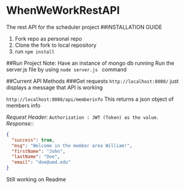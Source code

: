 # WhenWeWorkRestAPI
The rest API for the scheduler project
##INSTALLATION GUIDE
1. Fork repo as personal repo
2. Clone the fork to local repository
3. run ``` npm install ```

##Run Project
Note: Have an instance of mongo db running
Run the server.js file by using ```node server.js ``` command

##Current API Methods
###Get requests
 `http://localhost:8080/`  just displays a message that API is working


 `http://localhost:8080/api/memberinfo` This returns a json object of members info
   
   *Request Header:* `Authorization : JWT (Token) as the value`.  
   *Response:*:
   ```json
   {
     "success": true,
     "msg": "Welcome in the member area William!",
     "firstName": "John",
     "lastName": "Doe",
     "email": "doe@umd.edu"
   }
   ```
   
   
   Still working on Readme
   
    



